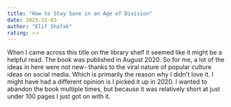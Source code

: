 ```yaml
---
title: "How to Stay Sane in an Age of Division"
date: 2023-11-03
author: "Elif Shafak"
rating: ⭐⭐
---
```


When I came across this title on the library shelf it seemed like it might be a helpful read. The book was published in August 2020. So for me, a lot of the ideas in here were not new- thanks to the viral nature of popular culture ideas on social media. Which is primarily the reason why I didn't love it. I might have had a different opinion is I picked it up in 2020. I wanted to abandon the book multiple times, but because it was relatively short at just under 100 pages I just got on with it.

